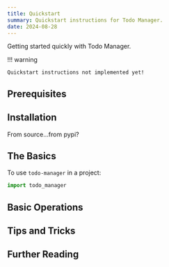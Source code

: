 ```yaml
---
title: Quickstart 
summary: Quickstart instructions for Todo Manager.
date: 2024-08-28
---
```


Getting started quickly with Todo Manager.

!!! warning

    Quickstart instructions not implemented yet!

## Prerequisites

## Installation

From source...from pypi?

## The Basics
To use `todo-manager` in a project:

```python
import todo_manager
```


## Basic Operations

## Tips and Tricks

## Further Reading
